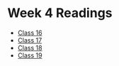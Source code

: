 # Week 4 Readings  

- [Class 16](Class401/class-readings/401c16.md)
- [Class 17](Class401/class-readings/401c17.md)
- [Class 18](Class401/class-readings/401c18.md)
- [Class 19](Class401/class-readings/401c19.md)